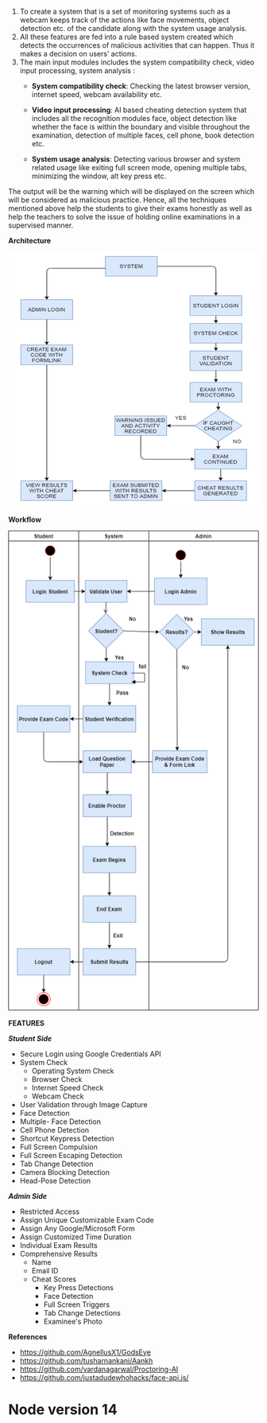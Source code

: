 
1.  To create a system that is a set of monitoring systems such as a webcam keeps track of the actions like face movements, object detection etc. of the candidate along with the system usage analysis.
2.  All these features are fed into a rule based system created which detects the occurrences of malicious activities that can happen. Thus it makes a decision on users’ actions.
3.  The main input modules includes the system compatibility check, video input processing, system analysis :
	-   **System compatibility check**: Checking the latest browser version, internet speed, webcam availability etc.
    
	-   **Video input processing**: AI based cheating detection system that includes all the recognition modules face, object detection like whether the face is within the boundary and visible throughout the examination, detection of multiple faces, cell phone, book detection etc.
    
	-   **System usage analysis**: Detecting various browser and system related usage like exiting full screen mode, opening multiple tabs, minimizing the window, alt key press etc.
	
The output will be the warning which will be displayed on the screen which will be considered as malicious practice. Hence, all the techniques mentioned above help the students to give their exams honestly as well as help the teachers to solve the issue of holding online examinations in a supervised manner.


**Architecture**

![](images/architecture.png)

**Workflow**

![](images/workflow.png)

**FEATURES**

***Student Side***

- Secure Login using Google Credentials API
- System Check
	- Operating System Check
	- Browser Check
	- Internet Speed Check
	- Webcam Check
- User  Validation through Image Capture
- Face Detection
- Multiple- Face Detection
- Cell Phone Detection
- Shortcut Keypress Detection
- Full Screen Compulsion
- Full Screen Escaping Detection
- Tab Change Detection
- Camera Blocking Detection
- Head-Pose Detection

***Admin Side***
- Restricted Access
- Assign Unique Customizable Exam Code
- Assign Any Google/Microsoft Form
- Assign Customized Time Duration
- Individual Exam Results
- Comprehensive Results
	- Name
	- Email ID
	- Cheat Scores
		- Key Press Detections
		- Face Detection
		- Full Screen Triggers
		- Tab Change Detections
		- Examinee's Photo 
		
**References**
 - https://github.com/AgnellusX1/GodsEye
 - https://github.com/tusharnankani/Aankh
 - https://github.com/vardanagarwal/Proctoring-AI
 - https://github.com/justadudewhohacks/face-api.js/

# Node version 14
